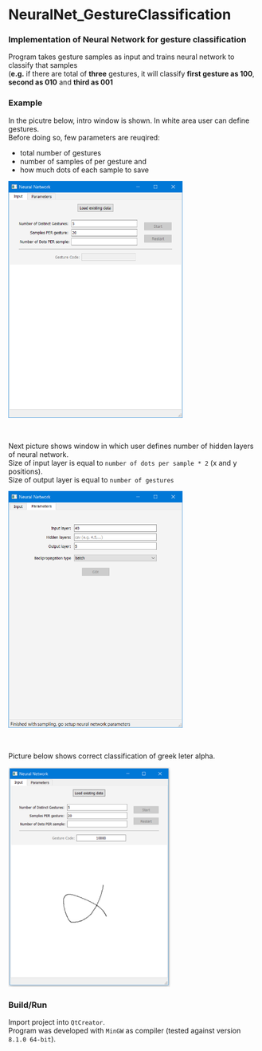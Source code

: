 # NeuralNet_GestureClassification
### Implementation of Neural Network for gesture classification

Program takes gesture samples as input and trains neural network to classify that samples<br/>
(**e.g.** if there are total of **three** gestures, it will classify **first gesture as 100**, **second as 010** and **third as 001**

### Example
In the picutre below, intro window is shown. In white area user can define gestures.<br/>
Before doing so, few parameters are reuqired: 
- total number of gestures
- number of samples of per gesture and 
- how much dots of each sample to save <br/>

<img
  src="images/intro_window.PNG" alt="Intro Window"
  width=350
  raw=true
/>

<br/>

Next picture shows window in which user defines number of hidden layers of neural network.<br/>
Size of input layer is equal to ```number of dots per sample * 2``` (x and y positions).<br/>
Size of output layer is equal to ```number of gestures```<br/>

<img
  src="images/parameters_window.PNG" alt="Neural Network paramters"
  width=350
  raw=true
/>

<br/>

Picture below shows correct classification of greek leter alpha.<br/>

<img
  src="images/classification_exampleA.png" alt="Greek letter alpha classification"
  width=325
  raw=true
/>
<br/>


### Build/Run
Import project into ```QtCreator```.<br/>
Program was developed with ```MinGW``` as compiler (tested against version ```8.1.0 64-bit```).

